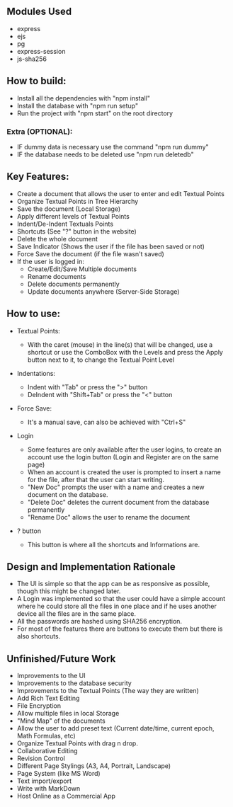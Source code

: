 ## Modules Used

- express
- ejs
- pg
- express-session
- js-sha256

## How to build:

 - Install all the dependencies with "npm install"
 - Install the database with "npm run setup"
 - Run the project with "npm start" on the root directory

### Extra (OPTIONAL):
  - IF dummy data is necessary use the command "npm run dummy"
  - IF the database needs to be deleted use "npm run deletedb"

## Key Features:

- Create a document that allows the user to enter and edit Textual Points
- Organize Textual Points in Tree Hierarchy
- Save the document (Local Storage)
- Apply different levels of Textual Points
- Indent/De-Indent Textuals Points
- Shortcuts (See "?" button in the website)
- Delete the whole document
- Save Indicator (Shows the user if the file has been saved or not)
- Force Save the document (if the file wasn't saved)
- If the user is logged in:
  - Create/Edit/Save Multiple documents
  - Rename documents
  - Delete documents permanently
  - Update documents anywhere (Server-Side Storage)


## How to use:

- Textual Points:
  - With the caret (mouse) in the line(s) that will be changed, use a shortcut or use the ComboBox with the Levels and press the Apply button next to it, to change the Textual Point Level

- Indentations:
  - Indent with "Tab" or press the ">" button
  - DeIndent with "Shift+Tab" or press the "<" button

- Force Save:
  - It's a manual save, can also be achieved with "Ctrl+S"

- Login
  - Some features are only available after the user logins, to create an account use the login button (Login and Register are on the same page)
  - When an account is created the user is prompted to insert a name for the file, after that the user can start writing.
  - "New Doc" prompts the user with a name and creates a new document on the database.
  - "Delete Doc" deletes the current document from the database permanently
  - "Rename Doc" allows the user to rename the document

- ? button
  - This button is where all the shortcuts and Informations are.

## Design and Implementation Rationale

  - The UI is simple so that the app can be as responsive as possible, though this might be changed later.
  - A Login was implemented so that the user could have a simple account where he could store all the files in one place and if he uses another device all the files are in the same place.
  - All the passwords are hashed using SHA256 encryption.
  - For most of the features there are buttons to execute them but there is also shortcuts.

## Unfinished/Future Work

  - Improvements to the UI
  - Improvements to the database security
  - Improvements to the Textual Points (The way they are written)
  - Add Rich Text Editing
  - File Encryption
  - Allow multiple files in local Storage
  - "Mind Map" of the documents
  - Allow the user to add preset text (Current date/time, current epoch, Math Formulas, etc)
  - Organize Textual Points with drag n drop.
  - Collaborative Editing
  - Revision Control
  - Different Page Stylings (A3, A4, Portrait, Landscape)
  - Page System (like MS Word)
  - Text import/export
  - Write with MarkDown
  - Host Online as a Commercial App
